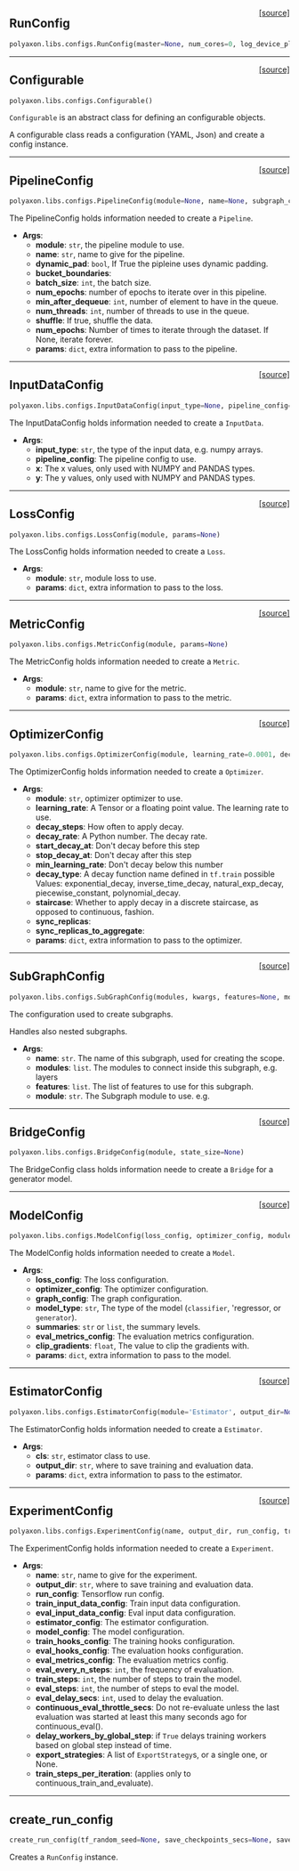 <span style="float:right;">[[source]](https://github.com/polyaxon/polyaxon/blob/master/polyaxon/libs/configs.py#L20)</span>
## RunConfig

```python
polyaxon.libs.configs.RunConfig(master=None, num_cores=0, log_device_placement=False, gpu_memory_fraction=1.0, tf_random_seed=None, save_summary_steps=100, save_checkpoints_secs=600, save_checkpoints_steps=None, keep_checkpoint_max=5, keep_checkpoint_every_n_hours=10000, evaluation_master='', model_dir=None)
```


----

<span style="float:right;">[[source]](https://github.com/polyaxon/polyaxon/blob/master/polyaxon/libs/configs.py#L76)</span>
## Configurable

```python
polyaxon.libs.configs.Configurable()
```

`Configurable` is an abstract class for defining an configurable objects.

A configurable class reads a configuration (YAML, Json) and create a config instance.


----

<span style="float:right;">[[source]](https://github.com/polyaxon/polyaxon/blob/master/polyaxon/libs/configs.py#L123)</span>
## PipelineConfig

```python
polyaxon.libs.configs.PipelineConfig(module=None, name=None, subgraph_configs_by_features=None, dynamic_pad=True, bucket_boundaries=False, batch_size=64, num_epochs=1, min_after_dequeue=5000, num_threads=3, shuffle=False, allow_smaller_final_batch=True, params=None)
```

The PipelineConfig holds information needed to create a `Pipeline`.

- __Args__:
	- __module__: `str`, the pipeline module to use.
	- __name__: `str`, name to give for the pipeline.
	- __dynamic_pad__: `bool`, If True the pipleine uses dynamic padding.
	- __bucket_boundaries__:
	- __batch_size__: `int`, the batch size.
	- __num_epochs__: number of epochs to iterate over in this pipeline.
	- __min_after_dequeue__: `int`, number of element to have in the queue.
	- __num_threads__: `int`, number of threads to use in the queue.
	- __shuffle__: If true, shuffle the data.
	- __num_epochs__: Number of times to iterate through the dataset. If None, iterate forever.
	- __params__: `dict`, extra information to pass to the pipeline.


----

<span style="float:right;">[[source]](https://github.com/polyaxon/polyaxon/blob/master/polyaxon/libs/configs.py#L184)</span>
## InputDataConfig

```python
polyaxon.libs.configs.InputDataConfig(input_type=None, pipeline_config=None, x=None, y=None)
```

The InputDataConfig holds information needed to create a `InputData`.

- __Args__:
	- __input_type__: `str`, the type of the input data, e.g. numpy arrays.
	- __pipeline_config__: The pipeline config to use.
	- __x__: The x values, only used with NUMPY and PANDAS types.
	- __y__: The y values, only used with NUMPY and PANDAS types.


----

<span style="float:right;">[[source]](https://github.com/polyaxon/polyaxon/blob/master/polyaxon/libs/configs.py#L211)</span>
## LossConfig

```python
polyaxon.libs.configs.LossConfig(module, params=None)
```

The LossConfig holds information needed to create a `Loss`.

- __Args__:
	- __module__: `str`, module loss to use.
	- __params__: `dict`, extra information to pass to the loss.


----

<span style="float:right;">[[source]](https://github.com/polyaxon/polyaxon/blob/master/polyaxon/libs/configs.py#L223)</span>
## MetricConfig

```python
polyaxon.libs.configs.MetricConfig(module, params=None)
```

The MetricConfig holds information needed to create a `Metric`.

- __Args__:
	- __module__: `str`, name to give for the metric.
	- __params__: `dict`, extra information to pass to the metric.


----

<span style="float:right;">[[source]](https://github.com/polyaxon/polyaxon/blob/master/polyaxon/libs/configs.py#L235)</span>
## OptimizerConfig

```python
polyaxon.libs.configs.OptimizerConfig(module, learning_rate=0.0001, decay_type='', decay_steps=10000, decay_rate=0.99, start_decay_at=0, stop_decay_at=2147483647, min_learning_rate=1e-12, staircase=False, sync_replicas=0, sync_replicas_to_aggregate=0, params=None)
```

The OptimizerConfig holds information needed to create a `Optimizer`.

- __Args__:
	- __module__: `str`, optimizer optimizer to use.
	- __learning_rate__: A Tensor or a floating point value. The learning rate to use.
	- __decay_steps__: How often to apply decay.
	- __decay_rate__: A Python number. The decay rate.
	- __start_decay_at__: Don't decay before this step
	- __stop_decay_at__: Don't decay after this step
	- __min_learning_rate__: Don't decay below this number
	- __decay_type__: A decay function name defined in `tf.train`
		possible Values: exponential_decay, inverse_time_decay, natural_exp_decay,
				 piecewise_constant, polynomial_decay.
	- __staircase__: Whether to apply decay in a discrete staircase,
		as opposed to continuous, fashion.
	- __sync_replicas__:
	- __sync_replicas_to_aggregate__:
	- __params__: `dict`, extra information to pass to the optimizer.


----

<span style="float:right;">[[source]](https://github.com/polyaxon/polyaxon/blob/master/polyaxon/libs/configs.py#L282)</span>
## SubGraphConfig

```python
polyaxon.libs.configs.SubGraphConfig(modules, kwargs, features=None, module=None)
```

The configuration used to create subgraphs.

Handles also nested subgraphs.

- __Args__:
	- __name__: `str`. The name of this subgraph, used for creating the scope.
	- __modules__: `list`.  The modules to connect inside this subgraph, e.g. layers
	- __features__: `list`. The list of features to use for this subgraph.
	- __module__: `str`. The Subgraph module to use. e.g.


----

<span style="float:right;">[[source]](https://github.com/polyaxon/polyaxon/blob/master/polyaxon/libs/configs.py#L326)</span>
## BridgeConfig

```python
polyaxon.libs.configs.BridgeConfig(module, state_size=None)
```

The BridgeConfig class holds information neede to create a `Bridge` for a generator model.



----

<span style="float:right;">[[source]](https://github.com/polyaxon/polyaxon/blob/master/polyaxon/libs/configs.py#L336)</span>
## ModelConfig

```python
polyaxon.libs.configs.ModelConfig(loss_config, optimizer_config, module=None, graph_config=None, encoder_config=None, decoder_config=None, bridge_config=None, summaries='all', eval_metrics_config=None, clip_gradients=5.0, clip_embed_gradients=0.1)
```

The ModelConfig holds information needed to create a `Model`.

- __Args__:
	- __loss_config__: The loss configuration.
	- __optimizer_config__: The optimizer configuration.
	- __graph_config__: The graph configuration.
	- __model_type__: `str`, The type of the model (`classifier`, 'regressor, or `generator`).
	- __summaries__: `str` or `list`, the summary levels.
	- __eval_metrics_config__: The evaluation metrics configuration.
	- __clip_gradients__: `float`, The value to clip the gradients with.
	- __params__: `dict`, extra information to pass to the model.


----

<span style="float:right;">[[source]](https://github.com/polyaxon/polyaxon/blob/master/polyaxon/libs/configs.py#L396)</span>
## EstimatorConfig

```python
polyaxon.libs.configs.EstimatorConfig(module='Estimator', output_dir=None, params=None)
```

The EstimatorConfig holds information needed to create a `Estimator`.

- __Args__:
	- __cls__: `str`, estimator class to use.
	- __output_dir__: `str`, where to save training and evaluation data.
	- __params__: `dict`, extra information to pass to the estimator.


----

<span style="float:right;">[[source]](https://github.com/polyaxon/polyaxon/blob/master/polyaxon/libs/configs.py#L426)</span>
## ExperimentConfig

```python
polyaxon.libs.configs.ExperimentConfig(name, output_dir, run_config, train_input_data_config, eval_input_data_config, estimator_config, model_config, train_hooks_config=None, eval_hooks_config=None, eval_metrics_config=None, eval_every_n_steps=1000, train_steps=10000, eval_steps=10, eval_delay_secs=0, continuous_eval_throttle_secs=60, delay_workers_by_global_step=False, export_strategies=None, train_steps_per_iteration=1000)
```

The ExperimentConfig holds information needed to create a `Experiment`.

- __Args__:
	- __name__: `str`, name to give for the experiment.
	- __output_dir__: `str`, where to save training and evaluation data.
	- __run_config__: Tensorflow run config.
	- __train_input_data_config__: Train input data configuration.
	- __eval_input_data_config__: Eval input data configuration.
	- __estimator_config__: The estimator configuration.
	- __model_config__: The model configuration.
	- __train_hooks_config__: The training hooks configuration.
	- __eval_hooks_config__: The evaluation hooks configuration.
	- __eval_metrics_config__: The evaluation metrics config.
	- __eval_every_n_steps__: `int`, the frequency of evaluation.
	- __train_steps__: `int`, the number of steps to train the model.
	- __eval_steps__: `int`, the number of steps to eval the model.
	- __eval_delay_secs__: `int`, used to delay the evaluation.
	- __continuous_eval_throttle_secs__: Do not re-evaluate unless the last evaluation
		was started at least this many seconds ago for continuous_eval().
	- __delay_workers_by_global_step__: if `True` delays training workers based on global step
		instead of time.
	- __export_strategies__: A list of `ExportStrategy`s, or a single one, or None.
	- __train_steps_per_iteration__: (applies only to continuous_train_and_evaluate).


----

## create_run_config


```python
create_run_config(tf_random_seed=None, save_checkpoints_secs=None, save_checkpoints_steps=600, keep_checkpoint_max=5, keep_checkpoint_every_n_hours=4, gpu_memory_fraction=1.0, gpu_allow_growth=False, log_device_placement=False)
```


Creates a `RunConfig` instance.